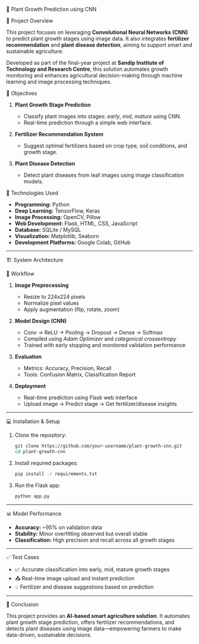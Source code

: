 🌱 Plant Growth Prediction using CNN

 📌 Project Overview

This project focuses on leveraging **Convolutional Neural Networks (CNN)** to predict plant growth stages using image data. It also integrates **fertilizer recommendation** and **plant disease detection**, aiming to support smart and sustainable agriculture.

Developed as part of the final-year project at **Sandip Institute of Technology and Research Centre**, this solution automates growth monitoring and enhances agricultural decision-making through machine learning and image processing techniques.

 🎯 Objectives

1. **Plant Growth Stage Prediction**

   * Classify plant images into stages: *early*, *mid*, *mature* using CNN.
   * Real-time prediction through a simple web interface.

2. **Fertilizer Recommendation System**

   * Suggest optimal fertilizers based on crop type, soil conditions, and growth stage.

3. **Plant Disease Detection**

   * Detect plant diseases from leaf images using image classification models.



 🧠 Technologies Used

* **Programming:** Python
* **Deep Learning:** TensorFlow, Keras
* **Image Processing:** OpenCV, Pillow
* **Web Development:** Flask, HTML, CSS, JavaScript
* **Database:** SQLite / MySQL
* **Visualization:** Matplotlib, Seaborn
* **Development Platforms:** Google Colab, GitHub

---

 🏗️ System Architecture

 🔁 Workflow

1. **Image Preprocessing**

   * Resize to 224x224 pixels
   * Normalize pixel values
   * Apply augmentation (flip, rotate, zoom)

2. **Model Design (CNN)**

   * Conv → ReLU → Pooling → Dropout → Dense → Softmax
   * Compiled using *Adam Optimizer* and *categorical crossentropy*
   * Trained with early stopping and monitored validation performance

3. **Evaluation**

   * Metrics: Accuracy, Precision, Recall
   * Tools: Confusion Matrix, Classification Report

4. **Deployment**

   * Real-time prediction using Flask web interface
   * Upload image → Predict stage → Get fertilizer/disease insights

---

 💻 Installation & Setup

1. Clone the repository:

   ```bash
   git clone https://github.com/your-username/plant-growth-cnn.git
   cd plant-growth-cnn
   ```

2. Install required packages:

   ```bash
   pip install -r requirements.txt
   ```

3. Run the Flask app:

   ```bash
   python app.py
   ```

---

 📊 Model Performance

* **Accuracy:** \~95% on validation data
* **Stability:** Minor overfitting observed but overall stable
* **Classification:** High precision and recall across all growth stages

---

 ✅ Test Cases

* 📈 Accurate classification into early, mid, mature growth stages
* 📤 Real-time image upload and instant prediction
* 💡 Fertilizer and disease suggestions based on prediction

---

 📌 Conclusion

This project provides an **AI-based smart agriculture solution**. It automates plant growth stage prediction, offers fertilizer recommendations, and detects plant diseases using image data—empowering farmers to make data-driven, sustainable decisions.

